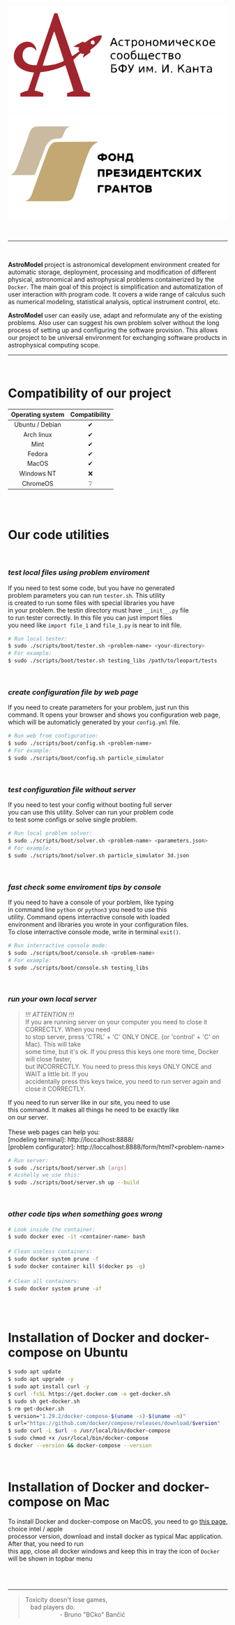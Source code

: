 <p align="center">
  <a href="https://astromodel.ru">
    <img alt="Astromodel logo" src="./configurator/static/images/logo.svg">
    <img alt="Presidential grand" src="./configurator/static/images/fond.svg">
  </a>
</p>
<br>

------------------------------------------
<br>

**AstroModel** project is astronomical development environment created for automatic storage,
deployment, processing and modification of different physical, astronomical and astrophysical
problems containerized by the `Docker`. The main goal of this project is simplification and
automatization of user interaction with program code. It covers a wide range of calculus such as
numerical modeling, statistical analysis, optical instrument control, etc.

**AstroModel** user can easily
use, adapt and reformulate any of the existing problems. Also user can suggest his own problem solver
without the long process of setting up and configuring the software provision. This allows our project
to be universal environment for exchanging software products in astrophysical computing scope.
<br>

------------------------------------------

<br>


# Compatibility of our project #

| **Operating system** | **Compatibility** |
|:--------------------:|:-----------------:|
|    Ubuntu / Debian   |          ✔        |
|      Arch linux      |          ✔        |
|         Mint         |          ✔        |
|        Fedora        |          ✔        |
|         MacOS        |          ✔        |
|      Windows NT      |         ❌        |
|       ChromeOS       |         ❔        |


<br><br>


# Our code utilities #

<br>

### *test local files using problem enviroment* ###
If you need to test some code, but you have no generated<br>
problem parameters you can run `tester.sh`. This utility<br>
is created to run some files with special libraries you have<br>
in your problem. the testin directory must have `__init__.py` file<br>
to run tester correctly. In this file you can just import files<br>
you need like `import file_1` and `file_1.py` is near to init file.<br>
```bash
# Run local tester:
$ sudo ./scripts/boot/tester.sh <problem-name> <your-directory>
# For example:
$ sudo ./scripts/boot/tester.sh testing_libs /path/to/leopart/tests
```

<br>

### *create configuration file by web page* ###
If you need to create parameters for your problem, just run this<br>
command. It opens your browser and shows you configuration web page,<br>
which will be automaticly generated by your `config.yml` file.<br>
```bash
# Run web from configuration:
$ sudo ./scripts/boot/config.sh <problem-name>
# For example:
$ sudo ./scripts/boot/config.sh particle_simulator
```

<br>

### *test configuration file without server* ###
If you need to test your config without booting full server<br>
you can use this utility. Solver can run your problem code<br>
to test some configs or solve single problem.<br>
```bash
# Run local problem solver:
$ sudo ./scripts/boot/solver.sh <problem-name> <parameters.json>
# For example:
$ sudo ./scripts/boot/solver.sh particle_simulator 3d.json
```

<br>

### *fast check some enviroment tips by console* ###
If you need to have a console of your porblem, like typing<br>
in command line `python` or `python3` you need to use this<br>
utility. Command opens interractive console with loaded<br>
environment and libraries you wrote in your configuration files.<br>
To close interractive console mode, write in terminal `exit()`.<br>
```bash
# Run interractive console mode:
$ sudo ./scripts/boot/console.sh <problem-name>
# For example:
$ sudo ./scripts/boot/console.sh testing_libs
```

<br>

### *run your own local server* ###
> *!!! ATTENTION !!!* <br>
> If you are running server on your computer you need to close it CORRECTLY. When you need<br>
> to stop server, press 'CTRL' + 'C' ONLY ONCE. (or 'control' + 'C' on Mac). This will take<br>
> some time, but it's ok. If you press this keys one more time, Docker will close faster,<br>
> but INCORRECTLY. You need to press this keys ONLY ONCE and WAIT a little bit. If you<br>
> accidentally press this keys twice, you need to run server again and close it CORRECTLY.<br>

If you need to run server like in our site, you need to use<br>
this command. It makes all things he need to be exactly like<br>
on our server.<br><br>
These web pages can help you:<br>
\[modeling terminal\]: http://loccalhost:8888/ <br>
\[problem configurator\]: http://loccalhost:8888/form/html?\<problem-name\> <br>
```bash
# Run server:
$ sudo ./scripts/boot/server.sh [args]
# Acshelly we use this:
$ sudo ./scripts/boot/server.sh up --build
```

<br>

### *other code tips when something goes wrong* ###
```bash
# Look inside the container:
$ sudo docker exec -it <container-name> bash

# Clean useless containers:
$ sudo docker system prune -f
$ sudo docker container kill $(docker ps -q)

# Clean all containers:
$ sudo docker system prune -af
```


<br><br>


# Installation of Docker and docker-compose on Ubuntu #

```bash
$ sudo apt update
$ sudo apt upgrade -y
$ sudo apt install curl -y
$ curl -fsSL https://get.docker.com -o get-docker.sh
$ sudo sh get-docker.sh
$ rm get-docker.sh
$ version="1.29.2/docker-compose-$(uname -s)-$(uname -m)"
$ url="https://github.com/docker/compose/releases/download/$version"
$ sudo curl -L $url -o /usr/local/bin/docker-compose
$ sudo chmod +x /usr/local/bin/docker-compose
$ docker --version && docker-compose --version
```

<br>

# Installation of Docker and docker-compose on Mac #
To install Docker and docker-compose on MacOS, you need to go [this page](https://docs.docker.com/docker-for-mac/install/),
choice intel / apple<br> processor version, download and install docker as typical Mac application. After that, you need
to run<br> this app, close all docker windows and keep this in tray the icon of `Docker` will be shown in topbar menu<br>


<br><br>


-----------------------------------------

> Toxicity doesn't lose games,<br>
> &nbsp;&nbsp;&nbsp;bad players do.<br>
> &nbsp;&nbsp;&nbsp;&nbsp;&nbsp;&nbsp;&nbsp;&nbsp;&nbsp;&nbsp;&nbsp;&nbsp;&nbsp;&nbsp;&nbsp;&nbsp;&nbsp;&nbsp;&nbsp;&nbsp;\- Bruno "BCko" Bančić
